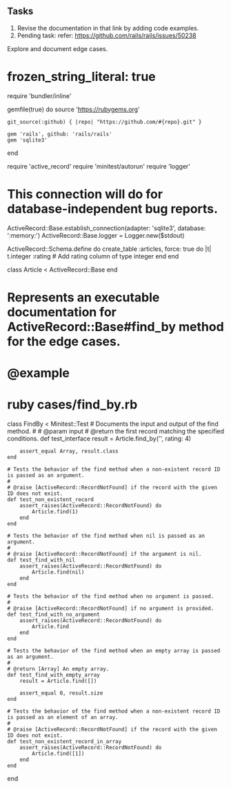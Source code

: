 ## Tasks

1. Revise the documentation in that link by adding code examples.
2. Pending task: refer: https://github.com/rails/rails/issues/50238



Explore and document edge cases.




# frozen_string_literal: true

require 'bundler/inline'

gemfile(true) do
    source 'https://rubygems.org'

    git_source(:github) { |repo| "https://github.com/#{repo}.git" }

    gem 'rails', github: 'rails/rails'
    gem 'sqlite3'
end

require 'active_record'
require 'minitest/autorun'
require 'logger'

# This connection will do for database-independent bug reports.
ActiveRecord::Base.establish_connection(adapter: 'sqlite3', database: ':memory:')
ActiveRecord::Base.logger = Logger.new($stdout)

ActiveRecord::Schema.define do
    create_table :articles, force: true do |t|
        t.integer :rating # Add rating column of type integer
    end
end

class Article < ActiveRecord::Base
end

# Represents an executable documentation for ActiveRecord::Base#find_by method for the edge cases.
#
# @example
#   ruby cases/find_by.rb
class FindBy < Minitest::Test
    # Documents the input and output of the find method.
    #
    # @param input 
    # @return the first record matching the specified conditions.
    def test_interface
        result = Article.find_by('', rating: 4)

        assert_equal Array, result.class
    end

    # Tests the behavior of the find method when a non-existent record ID is passed as an argument.
    #
    # @raise [ActiveRecord::RecordNotFound] if the record with the given ID does not exist.
    def test_non_existent_record
        assert_raises(ActiveRecord::RecordNotFound) do
            Article.find(1)
        end
    end

    # Tests the behavior of the find method when nil is passed as an argument.
    #
    # @raise [ActiveRecord::RecordNotFound] if the argument is nil.
    def test_find_with_nil
        assert_raises(ActiveRecord::RecordNotFound) do
            Article.find(nil)
        end
    end

    # Tests the behavior of the find method when no argument is passed.
    #
    # @raise [ActiveRecord::RecordNotFound] if no argument is provided.
    def test_find_with_no_argument
        assert_raises(ActiveRecord::RecordNotFound) do
            Article.find
        end
    end

    # Tests the behavior of the find method when an empty array is passed as an argument.
    #
    # @return [Array] An empty array.
    def test_find_with_empty_array
        result = Article.find([])

        assert_equal 0, result.size
    end

    # Tests the behavior of the find method when a non-existent record ID is passed as an element of an array.
    #
    # @raise [ActiveRecord::RecordNotFound] if the record with the given ID does not exist.
    def test_non_existent_record_in_array
        assert_raises(ActiveRecord::RecordNotFound) do
            Article.find([1])
        end
    end
end


